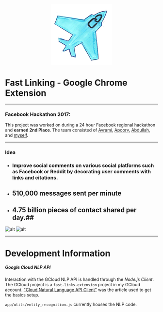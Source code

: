 
<p align="center">
  <img src="/200_200_logo.png">
</p>

# Fast Linking - Google Chrome Extension

-----

### Facebook Hackathon 2017:

This project was worked on during a 24 hour Facebook regional hackathon and **earned 2nd Place**. The team consisted of [Avrami](https://github.com/Hammer-Inc), [Apoorv](https://github.com/akan57), [Abdullah](https://github.com/AbdullahShabbir), and [myself](https://github.com/thundergolfer).


------


### Idea

 - ### Improve social comments on various social platforms such as Facebook or Reddit by decorating user comments with links and citations.
 - ## **510,000** messages sent **per minute**
 - ## **4.75 billion pieces** of contact shared **per day.**##


![alt](http://jonathonbelotti.com/fast-links/improved_two.png)
![alt](http://jonathonbelotti.com/fast-links/improved_one.png)


-------

# Development Information

##### Google Cloud NLP API

Interaction with the GCloud NLP API is handled through the *Node.js Client*. The GCloud project is a `fast-links-extension` project in my GCloud account. ["Cloud Natural Language API Client"](https://cloud.google.com/natural-language/docs/reference/libraries) was the article used to get the basics setup.

`app/utils/entity_recognition.js` currently houses the NLP code.
